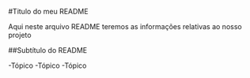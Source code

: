 #Titulo do meu README

Aqui neste arquivo README teremos as informações relativas ao nosso projeto

##Subtítulo do README

-Tópico
-Tópico
-Tópico